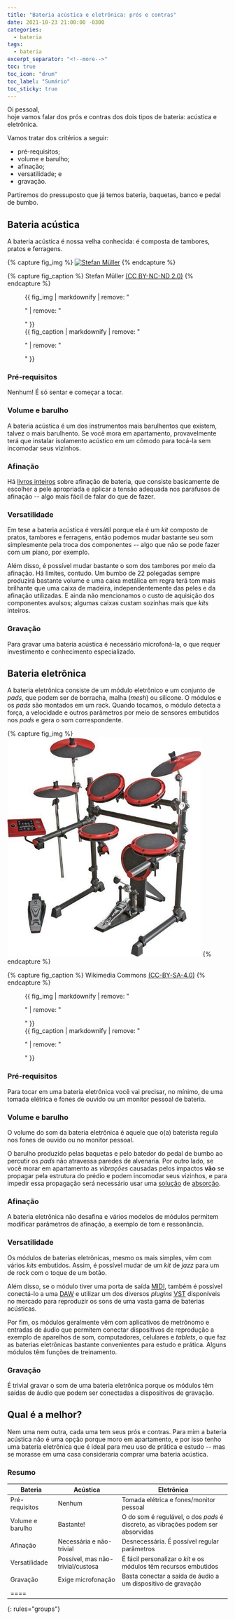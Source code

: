 ```yaml
---
title: "Bateria acústica e eletrônica: prós e contras"
date: 2021-10-23 21:00:00 -0300
categories:
  - bateria
tags:
  - bateria
excerpt_separator: "<!--more-->"
toc: true
toc_icon: "drum"
toc_label: "Sumário"
toc_sticky: true
---
```

Oi pessoal,  
hoje vamos falar dos prós e contras dos dois tipos de bateria: acústica e
eletrônica.
<!--more-->
Vamos tratar dos critérios a seguir:

- pré-requisitos;
- volume e barulho;
- afinação;
- versatilidade; e
- gravação.

Partiremos do pressuposto que já temos bateria, baquetas, banco e
pedal de bumbo.

## Bateria acústica

A bateria acústica é nossa velha conhecida: é composta de tambores, pratos
e ferragens.

{% capture fig_img %}
[![Stefan Müller](https://live.staticflickr.com/65535/49074821302_17282ae5a2_w.jpg)](https://flic.kr/p/2hLzhCE)
{% endcapture %}

{% capture fig_caption %}
Stefan Müller [(CC BY-NC-ND 2.0)](https://creativecommons.org/licenses/by-nc-nd/2.0/)
{% endcapture %}

<figure>
  {{ fig_img | markdownify | remove: "<p>" | remove: "</p>" }}
  <figcaption>{{ fig_caption | markdownify | remove: "<p>" | remove: "</p>" }}</figcaption>
</figure>

### Pré-requisitos

Nenhum! É só sentar e começar a tocar.

### Volume e barulho

A bateria acústica é um dos instrumentos mais barulhentos que existem,
talvez o mais barulhento. Se você mora em apartamento, provavelmente terá
que instalar isolamento acústico em um cômodo para tocá-la sem incomodar
seus vizinhos.

### Afinação

Há [livros inteiros][afinacao] sobre afinação de bateria, que consiste
basicamente de escolher a pele apropriada e aplicar a tensão adequada
nos parafusos de afinação -- algo mais fácil de falar do que de fazer.

### Versatilidade

Em tese a bateria acústica é versátil porque ela é um _kit_ composto de
pratos, tambores e ferragens, então podemos mudar bastante seu som
simplesmente pela troca dos componentes -- algo que não se pode fazer
com um piano, por exemplo.

Além disso, é possível mudar bastante o som dos tambores por meio da
afinação. Há limites, contudo. Um bumbo de 22 polegadas sempre produzirá
bastante volume e uma caixa metálica em regra terá tom mais brilhante que
uma caixa de madeira, independentemente das peles e da afinação utilizadas.
E ainda não mencionamos o custo de aquisição dos componentes avulsos; algumas
caixas custam sozinhas mais que _kits_ inteiros.

### Gravação

Para gravar uma bateria acústica é necessário microfoná-la, o que requer
investimento e conhecimento especializado.


## Bateria eletrônica

A bateria eletrônica consiste de um módulo eletrônico e um conjunto de
_pads_, que podem ser de borracha, malha (_mesh_) ou silicone. O módulos
e os _pads_ são montados em um rack. Quando tocamos, o módulo detecta a
força, a velocidade e outros parâmetros por meio de sensores embutidos
nos _pads_ e gera o som correspondente.

{% capture fig_img %}
[![](/assets/images/Basic_drumset.jpg)](https://commons.wikimedia.org/wiki/File:Basic_drumset.jpg)
{% endcapture %}

{% capture fig_caption %}
Wikimedia Commons [(CC-BY-SA-4.0)](https://creativecommons.org/licenses/by-sa/4.0/deed.en)
{% endcapture %}

<figure>
  {{ fig_img | markdownify | remove: "<p>" | remove: "</p>" }}
  <figcaption>{{ fig_caption | markdownify | remove: "<p>" | remove: "</p>" }}</figcaption>
</figure>

### Pré-requisitos

Para tocar em uma bateria eletrônica você vai precisar, no mínimo, de uma
tomada elétrica e fones de ouvido ou um monitor pessoal de bateria.

### Volume e barulho

O volume do som da bateria eletrônica é aquele que o(a) baterista regula
nos fones de ouvido ou no monitor pessoal.

O barulho produzido pelas baquetas e pelo batedor do pedal de bumbo
ao percutir os _pads_ não atravessa paredes de alvenaria. Por outro lado,
se você morar em apartamento as _vibrações_ causadas pelos
impactos **vão** se propagar pela estrutura do prédio e podem incomodar
seus vizinhos, e para impedir essa propagação será necessário usar
uma [solução][plataforma] de [absorção][funya].

### Afinação

A bateria eletrônica não desafina e vários modelos de módulos permitem
modificar parâmetros de afinação, a exemplo de tom e ressonância.

### Versatilidade

Os módulos de baterias eletrônicas, mesmo os mais simples, vêm com
vários _kits_ embutidos. Assim, é possível mudar de um _kit_ de _jazz_
para um de rock com o toque de um botão.

Além disso, se o módulo tiver uma porta de
saída [MIDI](https://pt.wikipedia.org/wiki/MIDI),
também é possível conectá-lo a
uma [DAW](https://pt.wikipedia.org/wiki/Digital_audio_workstation)
e utilizar um dos diversos
_plugins_ [VST](https://pt.wikipedia.org/wiki/Virtual_Studio_Technology)
disponíveis no mercado para reproduzir os sons de uma vasta gama
de baterias acústicas.

Por fim, os módulos geralmente vêm com aplicativos de metrônomo e
entradas de áudio que permitem conectar dispositivos de reprodução
a exemplo de aparelhos de som, computadores, celulares e _tablets_,
o que faz as baterias eletrônicas bastante convenientes para estudo
e prática. Alguns módulos têm funções de treinamento.

### Gravação

É trivial gravar o som de uma bateria eletrônica porque os módulos têm
saídas de áudio que podem ser conectadas a dispositivos de gravação.


## Qual é a melhor?

Nem uma nem outra, cada uma tem seus prós e contras. Para mim a bateria
acústica não é uma opção porque moro em apartamento, e por isso tenho uma
bateria eletrônica que é ideal para meu uso de prática e estudo -- mas
se morasse em uma casa consideraria comprar uma bateria acústica.

### Resumo

| Bateria          | Acústica | Eletrônica |
|------------------|----------|------------|
| Pré-requisitos   | Nenhum                            | Tomada elétrica e fones/monitor pessoal                          |
| Volume e barulho | Bastante!                         | O do som é regulável, o dos _pads_ é discreto, as vibrações podem ser absorvidas |
| Afinação         | Necessária e não-trivial          | Desnecessária. É possível regular parâmetros                     |
| Versatilidade    | Possível, mas não-trivial/custosa | É fácil personalizar o _kit_ e os módulos têm recursos embutidos |
| Gravação         | Exige microfonação                | Basta conectar a saída de áudio a um dispositivo de gravação     |
|====
{: rules="groups"}


[afinacao]: https://georger.net/bateria/traducao-da-3a-versao-da-drum-tuning-bible/
[plataforma]: https://drive.google.com/file/d/1KGcFRSUwseYHDgx2wm3khrP0qtitZ99E/view?usp=sharing
[funya]: https://drive.google.com/file/d/1rCeTql3X2eFrPUP7cIZo8_mqef2rYRra/view?usp=sharing
